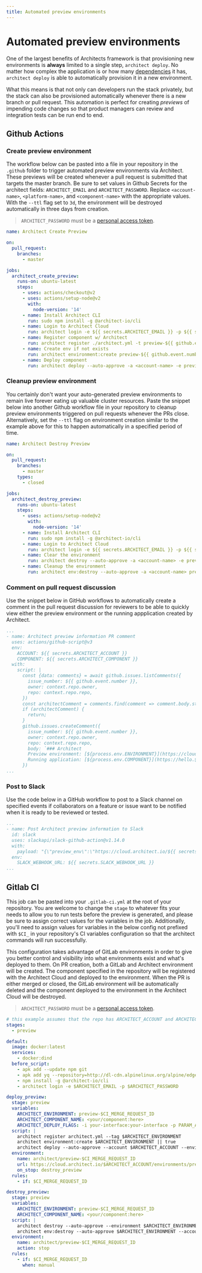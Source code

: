 ```yaml
---
title: Automated preview environments
---
```


# Automated preview environments

One of the largest benefits of Architects framework is that provisioning new environments is **always** limited to a single step, `architect deploy`. No matter how complex the application is or how many [dependencies](docs/1-components/4-dependencies.md) it has, `architect deploy` is able to automatically provision it in a new environment.

What this means is that not only can developers run the stack privately, but the stack can also be provisioned automatically whenever there is a new branch or pull request. This automation is perfect for creating _previews_ of impending code changes so that product managers can review and integration tests can be run end to end.

## Github Actions

### Create preview environment

The workflow below can be pasted into a file in your repository in the `.github` folder to trigger automated preview environments via Architect. These previews will be created whenever a pull request is submitted that targets the master branch. Be sure to set values in Github Secrets for the architect fields: `ARCHITECT_EMAIL` and `ARCHITECT_PASSWORD`. Replace `<account-name>`, `<platform-name>`, and `<component-name>` with the appropriate values. With the `--ttl` flag set to `3d`, the environment will be destroyed automatically in three days from creation.

> `ARCHITECT_PASSWORD` must be a <a href="https://cloud.architect.io/users/me/access-tokens" target="_blank">personal access token</a>.

```yaml
name: Architect Create Preview

on:
  pull_request:
    branches:
      - master

jobs:
  architect_create_preview:
    runs-on: ubuntu-latest
    steps:
      - uses: actions/checkout@v2
      - uses: actions/setup-node@v2
        with:
          node-version: '14'
      - name: Install Architect CLI
        run: sudo npm install -g @architect-io/cli
      - name: Login to Architect Cloud
        run: architect login -e ${{ secrets.ARCHITECT_EMAIL }} -p ${{ secrets.ARCHITECT_PASSWORD }}
      - name: Register component w/ Architect
        run: architect register ./architect.yml -t preview-${{ github.event.number }}
      - name: Create env if not exists
        run: architect environment:create preview-${{ github.event.number }} -a <account-name> --platform <platform-name> --ttl 3d || exit 0
      - name: Deploy component
        run: architect deploy --auto-approve -a <account-name> -e preview-${{ github.event.number }} <component-name>:preview-${{ github.event.number }}
```

### Cleanup preview environment

You certainly don't want your auto-generated preview environments to remain live forever eating up valuable cluster resources. Paste the snippet below into another Github workflow file in your repository to cleanup preview environments triggered on pull requests whenever the PRs close. Alternatively, set the `--ttl` flag on environment creation similar to the example above for this to happen automatically in a specified period of time.

```yaml
name: Architect Destroy Preview

on:
  pull_request:
    branches:
      - master
    types:
      - closed

jobs:
  architect_destroy_preview:
    runs-on: ubuntu-latest
    steps:
      - uses: actions/setup-node@v2
        with:
          node-version: '14'
      - name: Install Architect CLI
        run: sudo npm install -g @architect-io/cli
      - name: Login to Architect Cloud
        run: architect login -e ${{ secrets.ARCHITECT_EMAIL }} -p ${{ secrets.ARCHITECT_PASSWORD }}
      - name: Clear the environment
        run: architect destroy --auto-approve -a <account-name> -e preview-${{ github.event.number }}
      - name: Cleanup the environment
        run: architect env:destroy --auto-approve -a <account-name> preview-${{ github.event.number }}
```

### Comment on pull request discussion

Use the snippet below in GitHub workflows to automatically create a comment in the pull request discussion for reviewers to be able to quickly view either the preview environment or the running appplication created by Architect.

```yml
...
- name: Architect preview information PR comment
  uses: actions/github-script@v3
  env:
    ACCOUNT: ${{ secrets.ARCHITECT_ACCOUNT }}
    COMPONENT: ${{ secrets.ARCHITECT_COMPONENT }}
  with:
    script: |
      const {data: comments} = await github.issues.listComments({
        issue_number: ${{ github.event.number }},
        owner: context.repo.owner,
        repo: context.repo.repo,
      })
      const architectComment = comments.find(comment => comment.body.startsWith('### Architect'));
      if (architectComment) {
        return;
      }
      github.issues.createComment({
        issue_number: ${{ github.event.number }},
        owner: context.repo.owner,
        repo: context.repo.repo,
        body: `### Architect
        Preview environment: [${process.env.ENVIRONMENT}](https://cloud.architect.io/${process.env.ACCOUNT}/environments/${process.env.ENVIRONMENT})
        Running application: [${process.env.COMPONENT}](https://hello.${process.env.ENVIRONMENT}.${process.env.ACCOUNT}.arc.domains)`
      })
...
```

### Post to Slack

Use the code below in a GitHub workflow to post to a Slack channel on specified events if collaborators on a feature or issue want to be notified when it is ready to be reviewed or tested.

```yml
...
- name: Post Architect preview information to Slack
  id: slack
  uses: slackapi/slack-github-action@v1.14.0
  with:
    payload: "{\"preview_env\":\"https://cloud.architect.io/${{ secrets.ARCHITECT_ACCOUNT }}/environments/preview-${{ github.event.number }}\",\"app_endpoint\":\"https://hello.preview-${{ github.event.number }}.${{ secrets.ARCHITECT_ACCOUNT }}.arc.domains\"}"
  env:
    SLACK_WEBHOOK_URL: ${{ secrets.SLACK_WEBHOOK_URL }}
...
```

## Gitlab CI

This job can be pasted into your `.gitlab-ci.yml` at the root of your repository. You are welcome to change the `stage` to whatever fits your needs to allow you to run tests before the preview is generated, and please be sure to assign correct values for the variables in the job. Additionally, you'll need to assign values for variables in the below config not prefixed with `$CI_` in your repository's CI variables configuration so that the architect commands will run successfully.

This configuration takes advantage of GitLab environments in order to give you better control and visibility into what environments exist and what's deployed to them. On PR creation, both a GitLab and Architect environment will be created. The component specified in the repository will be registered with the Architect Cloud and deployed to the environment. When the PR is either merged or closed, the GitLab environment will be automatically deleted and the component deployed to the environment in the Architect Cloud will be destroyed.

> `ARCHITECT_PASSWORD` must be a <a href="https://cloud.architect.io/users/me/access-tokens" target="_blank">personal access token</a>.

```yaml
# this example assumes that the repo has ARCHITECT_ACCOUNT and ARCHITECT_PLATFORM set as CI/CD variables
stages:
  - preview

default:
  image: docker:latest
  services:
    - docker:dind
  before_script:
    - apk add --update npm git
    - apk add yq --repository=http://dl-cdn.alpinelinux.org/alpine/edge/community
    - npm install -g @architect-io/cli
    - architect login -e $ARCHITECT_EMAIL -p $ARCHITECT_PASSWORD

deploy_preview:
  stage: preview
  variables:
    ARCHITECT_ENVIRONMENT: preview-$CI_MERGE_REQUEST_ID
    ARCHITECT_COMPONENT_NAME: <your/component:here>
    ARCHITECT_DEPLOY_FLAGS: -i your-interface:your-interface -p PARAM_A=some_value PARAM_B=another_value
  script: |
    architect register architect.yml --tag $ARCHITECT_ENVIRONMENT
    architect environment:create $ARCHITECT_ENVIRONMENT || true
    architect deploy --auto-approve --account $ARCHITECT_ACCOUNT --environment $ARCHITECT_ENVIRONMENT $ARCHITECT_COMPONENT_NAME
  environment:
    name: architect/preview-$CI_MERGE_REQUEST_ID
    url: https://cloud.architect.io/$ARCHITECT_ACCOUNT/environments/preview-$CI_MERGE_REQUEST_ID/
    on_stop: destroy_preview
  rules:
    - if: $CI_MERGE_REQUEST_ID

destroy_preview:
  stage: preview
  variables:
    ARCHITECT_ENVIRONMENT: preview-$CI_MERGE_REQUEST_ID
    ARCHITECT_COMPONENT_NAME: <your/component:here>
  script: |
    architect destroy --auto-approve --environment $ARCHITECT_ENVIRONMENT --account $ARCHITECT_ACCOUNT
    architect env:destroy --auto-approve $ARCHITECT_ENVIRONMENT --account $ARCHITECT_ACCOUNT
  environment:
    name: architect/preview-$CI_MERGE_REQUEST_ID
    action: stop
  rules:
    - if: $CI_MERGE_REQUEST_ID
      when: manual
```
